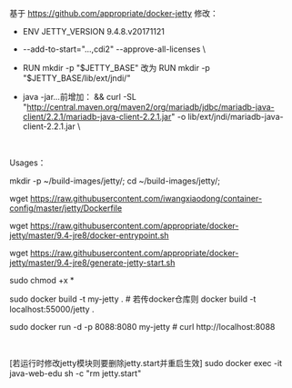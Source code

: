 基于 https://github.com/appropriate/docker-jetty 修改：

- ENV JETTY_VERSION 9.4.8.v20171121

- --add-to-start="...,cdi2" --approve-all-licenses \

- RUN mkdir -p "$JETTY_BASE" 改为 RUN mkdir -p "$JETTY_BASE/lib/ext/jndi/"

- java -jar...前增加：
	&& curl -SL "http://central.maven.org/maven2/org/mariadb/jdbc/mariadb-java-client/2.2.1/mariadb-java-client-2.2.1.jar" -o lib/ext/jndi/mariadb-java-client-2.2.1.jar \


<br />

Usages：

mkdir -p ~/build-images/jetty/; cd ~/build-images/jetty/;

wget https://raw.githubusercontent.com/iwangxiaodong/container-config/master/jetty/Dockerfile

wget https://raw.githubusercontent.com/appropriate/docker-jetty/master/9.4-jre8/docker-entrypoint.sh

wget https://raw.githubusercontent.com/appropriate/docker-jetty/master/9.4-jre8/generate-jetty-start.sh

sudo chmod +x *

sudo docker build -t my-jetty .  # 若传docker仓库则 docker build -t localhost:55000/jetty .

sudo docker run -d -p 8088:8080 my-jetty  # curl http://localhost:8088

<br />

[若运行时修改jetty模块则要删除jetty.start并重启生效] sudo docker exec -it java-web-edu sh -c "rm jetty.start"

